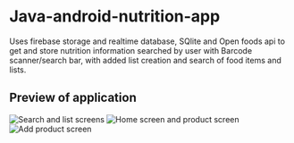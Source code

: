 # Java-android-nutrition-app
Uses firebase storage and realtime database, SQlite and Open foods api to get and store nutrition information searched by user with Barcode scanner/search bar, with added list creation and search of food items and lists. 

## Preview of application
![Search and list screens](https://firebasestorage.googleapis.com/v0/b/storeling-c0777.appspot.com/o/Search%20and%20list%20screens.png?alt=media&token=fbe360cf-eaae-4ebb-acd5-ca5d0c06256e)
![Home screen and product screen](https://firebasestorage.googleapis.com/v0/b/storeling-c0777.appspot.com/o/Home%20screen%20and%20product.png?alt=media&token=c37641ee-9918-4f14-876d-6a36fc958a1f)
![Add product screen](https://firebasestorage.googleapis.com/v0/b/storeling-c0777.appspot.com/o/Add%20product%20screen.png?alt=media&token=67ba8ea9-a9ef-4724-a2e3-0dd088d17b2c)
